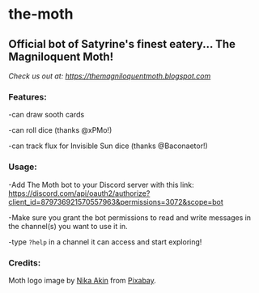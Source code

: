 # the-moth
## Official bot of Satyrine's finest eatery... The Magniloquent Moth!

*Check us out at: https://themagniloquentmoth.blogspot.com*

### Features:

-can draw sooth cards

-can roll dice (thanks @xPMo!)

-can track flux for Invisible Sun dice (thanks @Baconaetor!)

### Usage:
-Add The Moth bot to your Discord server with this link:
https://discord.com/api/oauth2/authorize?client_id=879736921570557963&permissions=3072&scope=bot

-Make sure you grant the bot permissions to read and write messages in the channel(s) you want to use it in.

-type ```?help``` in a channel it can access and start exploring!

### Credits:
Moth logo image by <a href="https://pixabay.com/users/nika_akin-13521770/?utm_source=link-attribution&amp;utm_medium=referral&amp;utm_campaign=image&amp;utm_content=4658451">Nika Akin</a> from <a href="https://pixabay.com/?utm_source=link-attribution&amp;utm_medium=referral&amp;utm_campaign=image&amp;utm_content=4658451">Pixabay</a>.
